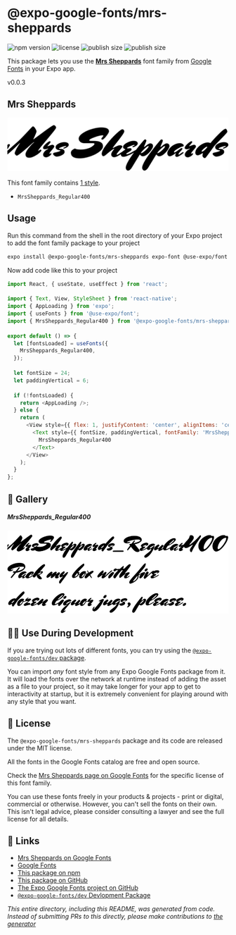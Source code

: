 # @expo-google-fonts/mrs-sheppards

![npm version](https://flat.badgen.net/npm/v/@expo-google-fonts/mrs-sheppards)
![license](https://flat.badgen.net/github/license/expo/google-fonts)
![publish size](https://flat.badgen.net/packagephobia/install/@expo-google-fonts/mrs-sheppards)
![publish size](https://flat.badgen.net/packagephobia/publish/@expo-google-fonts/mrs-sheppards)

This package lets you use the [**Mrs Sheppards**](https://fonts.google.com/specimen/Mrs+Sheppards) font family from [Google Fonts](https://fonts.google.com/) in your Expo app.

v0.0.3

## Mrs Sheppards

![Mrs Sheppards](./font-family.png)

This font family contains [1 style](#-gallery).

- `MrsSheppards_Regular400`

## Usage

Run this command from the shell in the root directory of your Expo project to add the font family package to your project
```sh
expo install @expo-google-fonts/mrs-sheppards expo-font @use-expo/font
```

Now add code like this to your project
```js
import React, { useState, useEffect } from 'react';

import { Text, View, StyleSheet } from 'react-native';
import { AppLoading } from 'expo';
import { useFonts } from '@use-expo/font';
import { MrsSheppards_Regular400 } from '@expo-google-fonts/mrs-sheppards';

export default () => {
  let [fontsLoaded] = useFonts({
    MrsSheppards_Regular400,
  });

  let fontSize = 24;
  let paddingVertical = 6;

  if (!fontsLoaded) {
    return <AppLoading />;
  } else {
    return (
      <View style={{ flex: 1, justifyContent: 'center', alignItems: 'center' }}>
        <Text style={{ fontSize, paddingVertical, fontFamily: 'MrsSheppards_Regular400' }}>
          MrsSheppards_Regular400
        </Text>
      </View>
    );
  }
};

```

## 🔡 Gallery

##### MrsSheppards_Regular400
![MrsSheppards_Regular400](./e405bf3cb038e30fac744c48068e8e3687a50c1b5cff874a57476b07f44b3b04.ttf.png)


## 👩‍💻 Use During Development

If you are trying out lots of different fonts, you can try using the [`@expo-google-fonts/dev` package](https://github.com/expo/google-fonts/tree/master/font-packages/dev#readme).

You can import *any* font style from any Expo Google Fonts package from it. It will load the fonts
over the network at runtime instead of adding the asset as a file to your project, so it may take longer
for your app to get to interactivity at startup, but it is extremely convenient
for playing around with any style that you want.

## 📖 License

The `@expo-google-fonts/mrs-sheppards` package and its code are released under the MIT license.

All the fonts in the Google Fonts catalog are free and open source.

Check the [Mrs Sheppards page on Google Fonts](https://fonts.google.com/specimen/Mrs+Sheppards) for the specific license of this font family.

You can use these fonts freely in your products & projects - print or digital, commercial or otherwise. However, you can't sell the fonts on their own. This isn't legal advice, please consider consulting a lawyer and see the full license for all details.

## 🔗 Links

- [Mrs Sheppards on Google Fonts](https://fonts.google.com/specimen/Mrs+Sheppards)
- [Google Fonts](https://fonts.google.com/)
- [This package on npm](https://www.npmjs.com/package/@expo-google-fonts/mrs-sheppards)
- [This package on GitHub](https://github.com/expo/google-fonts/tree/master/font-packages/mrs-sheppards)
- [The Expo Google Fonts project on GitHub](https://github.com/expo/google-fonts)
- [`@expo-google-fonts/dev` Devlopment Package](https://github.com/expo/google-fonts/tree/master/font-packages/dev)


*This entire directory, including this README, was generated from code. Instead of submitting PRs to this directly, please make contributions to [the generator](https://github.com/expo/google-fonts/tree/master/packages/generator)*
